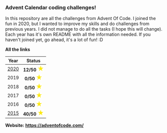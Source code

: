 ### Advent Calendar coding challenges! 
In this repository are all the challenges from Advent Of Code. I joined the fun 
in 2020, but I wanted to improve my skills and do challenges from previous years. 
I did not manage to do all the tasks (I hope this will change).
Each year has it's own README with all the information needed.
If you haven't joined yet, go ahead, it's a lot of fun! :D

**All the links**


| Year | Status |
| :------------: | :-------------: |
| [2020](https://github.com/kamilczerwinski22/Advent-of-Code/blob/master/main_files/year_2020/README_2020.md) | **12/50** <img src="https://github.com/kamilczerwinski22/Advent-of-Code/blob/master/stars.png" width="20px" height="20px"> |
| 2019 | **0/50** <img src="https://github.com/kamilczerwinski22/Advent-of-Code/blob/master/stars.png" width="20px" height="20px"> |
| 2018 | **0/50** <img src="https://github.com/kamilczerwinski22/Advent-of-Code/blob/master/stars.png" width="20px" height="20px"> |
| 2017 | **0/50** <img src="https://github.com/kamilczerwinski22/Advent-of-Code/blob/master/stars.png" width="20px" height="20px"> |
| 2016 | **0/50** <img src="https://github.com/kamilczerwinski22/Advent-of-Code/blob/master/stars.png" width="20px" height="20px"> |
| [2015](https://github.com/kamilczerwinski22/Advent-of-Code/tree/master/main_files/year_2015) | **40/50** <img src="https://github.com/kamilczerwinski22/Advent-of-Code/blob/master/stars.png" width="20px" height="20px"> |

**Website: https://adventofcode.com/**


